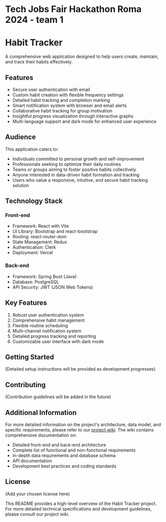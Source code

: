 # Tech Jobs Fair Hackathon Roma 2024 - team 1

# Habit Tracker

A comprehensive web application designed to help users create, maintain, and track their habits effectively.

## Features

- Secure user authentication with email
- Custom habit creation with flexible frequency settings
- Detailed habit tracking and completion marking
- Smart notification system with browser and email alerts
- Collaborative habit tracking for group motivation
- Insightful progress visualization through interactive graphs
- Multi-language support and dark mode for enhanced user experience

## Audience

This application caters to:
- Individuals committed to personal growth and self-improvement
- Professionals seeking to optimize their daily routines
- Teams or groups aiming to foster positive habits collectively
- Anyone interested in data-driven habit formation and tracking
- Users who value a responsive, intuitive, and secure habit tracking solution

## Technology Stack

### Front-end
- Framework: React with Vite
- UI Library: Bootstrap and react-bootstrap
- Routing: react-router-dom
- State Management: Redux
- Authentication: Clerk
- Deployment: Vercel

### Back-end
- Framework: Spring Boot (Java)
- Database: PostgreSQL
- API Security: JWT (JSON Web Tokens)

## Key Features

1. Robust user authentication system
2. Comprehensive habit management
3. Flexible routine scheduling
4. Multi-channel notification system
5. Detailed progress tracking and reporting
6. Customizable user interface with dark mode

## Getting Started

(Detailed setup instructions will be provided as development progresses)

## Contributing

(Contribution guidelines will be added in the future)

## Additional Information

For more detailed information on the project's architecture, data model, and specific requirements, please refer to our [project wiki](https://github.com/tomorrowdevs-projects/tech-jobs-fair-roma-2024-team1/wiki). The wiki contains comprehensive documentation on:

- Detailed front-end and back-end architecture
- Complete list of functional and non-functional requirements
- In-depth data requirements and database schema
- API documentation
- Development best practices and coding standards

## License

(Add your chosen license here)

This README provides a high-level overview of the Habit Tracker project. For more detailed technical specifications and development guidelines, please consult our project wiki.

